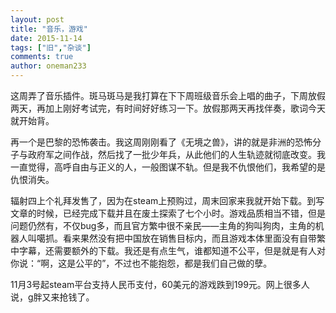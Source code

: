 ```yaml
---
layout: post
title: "音乐，游戏"
date: 2015-11-14
tags: ["旧","杂谈"]
comments: true
author: oneman233
---
```


<div class="aplayer" data-id="30814948" data-server="netease" data-type="son"></div>

这周弄了音乐插件。斑马斑马是我打算在下下周班级音乐会上唱的曲子，下周放假两天，再加上刚好考试完，有时间好好练习一下。放假那两天再找伴奏，歌词今天就开始背。

再一个是巴黎的恐怖袭击。我这周刚刚看了《无境之兽》，讲的就是非洲的恐怖分子与政府军之间作战，然后找了一批少年兵，从此他们的人生轨迹就彻底改变。我一直觉得，高呼自由与正义的人，一般图谋不轨。但是我不仇恨他们，我希望的是仇恨消失。

辐射四上个礼拜发售了，因为在steam上预购过，周末回家来我就开始下载。到写文章的时候，已经完成下载并且在废土探索了七个小时。游戏品质相当不错，但是问题仍然有，不仅bug多，而且官方繁中很不亲民——主角的狗叫狗肉，主角的机器人叫噶抓。看来果然没有把中国放在销售目标内，而且游戏本体里面没有自带繁中字幕，还需要额外的下载。我还是有点生气，谁都知道不公平，但是就是有人对你说：“啊，这是公平的”，不过也不能抱怨，都是我们自己做的孽。

11月3号起steam平台支持人民币支付，60美元的游戏跌到199元。网上很多人说，g胖又来抢钱了。